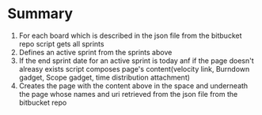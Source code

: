 Summary
=============

1. For each board which is described in the json file from the bitbucket repo script gets all sprints
2. Defines an active sprint from the sprints above
3. If the end sprint date for an active sprint is today anf if the page doesn't alreasy exists script composes page's content(velocity link, Burndown gadget, Scope gadget, time distribution attachment)
4. Creates the page with the content above in the space and underneath the page whose names and uri retrieved from the json file from the bitbucket repo

